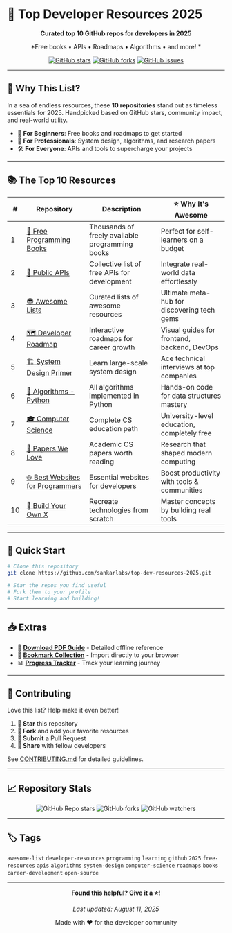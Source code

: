 # 🚀 Top Developer Resources 2025

<div align="center">

**Curated top 10 GitHub repos for developers in 2025**

*Free books • APIs • Roadmaps • Algorithms • and more! *

[![GitHub stars](https://img.shields.io/github/stars/yourusername/top-dev-resources-2025?style=social)](https://github.com/yourusername/top-dev-resources-2025)
[![GitHub forks](https://img.shields.io/github/forks/yourusername/top-dev-resources-2025?style=social)](https://github.com/yourusername/top-dev-resources-2025/fork)
[![GitHub issues](https://img.shields.io/github/issues/yourusername/top-dev-resources-2025)](https://github.com/yourusername/top-dev-resources-2025/issues)

</div>

---

## 🎯 Why This List?

In a sea of endless resources, these **10 repositories** stand out as timeless essentials for 2025. Handpicked based on GitHub stars, community impact, and real-world utility.

- 🔰 **For Beginners**: Free books and roadmaps to get started
- 💼 **For Professionals**: System design, algorithms, and research papers
- 🛠️ **For Everyone**: APIs and tools to supercharge your projects

---

## 📚 The Top 10 Resources

| # | Repository | Description | ⭐ Why It's Awesome |
|---|------------|-------------|-------------------|
| 1 | [📖 Free Programming Books](https://github.com/EbookFoundation/free-programming-books) | Thousands of freely available programming books | Perfect for self-learners on a budget |
| 2 | [🔌 Public APIs](https://github.com/public-apis/public-apis) | Collective list of free APIs for development | Integrate real-world data effortlessly |
| 3 | [😎 Awesome Lists](https://github.com/sindresorhus/awesome) | Curated lists of awesome resources | Ultimate meta-hub for discovering tech gems |
| 4 | [🗺️ Developer Roadmap](https://github.com/kamranahmedse/developer-roadmap) | Interactive roadmaps for career growth | Visual guides for frontend, backend, DevOps |
| 5 | [🏗️ System Design Primer](https://github.com/donnemartin/system-design-primer) | Learn large-scale system design | Ace technical interviews at top companies |
| 6 | [🐍 Algorithms - Python](https://github.com/TheAlgorithms/Python) | All algorithms implemented in Python | Hands-on code for data structures mastery |
| 7 | [🎓 Computer Science](https://github.com/ossu/computer-science) | Complete CS education path | University-level education, completely free |
| 8 | [📜 Papers We Love](https://github.com/papers-we-love/papers-we-love) | Academic CS papers worth reading | Research that shaped modern computing |
| 9 | [🌐 Best Websites for Programmers](https://github.com/sdmg15/Best-websites-a-programmer-should-visit) | Essential websites for developers | Boost productivity with tools & communities |
| 10 | [🔨 Build Your Own X](https://github.com/codecrafters-io/build-your-own-x) | Recreate technologies from scratch | Master concepts by building real tools |

---

## 🚀 Quick Start

```bash
# Clone this repository
git clone https://github.com/sankarlabs/top-dev-resources-2025.git

# Star the repos you find useful
# Fork them to your profile
# Start learning and building!
```

---

## 📥 Extras

- 📄 **[Download PDF Guide](docs/Top_10_GitHub_Resources_2025.pdf)** - Detailed offline reference
- 🔗 **[Bookmark Collection](./bookmarks.html)** - Import directly to your browser
- 📊 **[Progress Tracker](./progress-tracker.md)** - Track your learning journey

---

## 🤝 Contributing

Love this list? Help make it even better!

1. **🌟 Star** this repository
2. **🍴 Fork** and add your favorite resources
3. **📝 Submit** a Pull Request
4. **💬 Share** with fellow developers

See [CONTRIBUTING.md](./CONTRIBUTING.md) for detailed guidelines.

---

## 📈 Repository Stats

<div align="center">

![GitHub Repo stars](https://img.shields.io/github/stars/yourusername/top-dev-resources-2025?style=for-the-badge)
![GitHub forks](https://img.shields.io/github/forks/yourusername/top-dev-resources-2025?style=for-the-badge)
![GitHub watchers](https://img.shields.io/github/watchers/yourusername/top-dev-resources-2025?style=for-the-badge)

</div>

---

## 🏷️ Tags

`awesome-list` `developer-resources` `programming` `learning` `github` `2025` `free-resources` `apis` `algorithms` `system-design` `computer-science` `roadmaps` `books` `career-development` `open-source`

---

<div align="center">

**Found this helpful? Give it a ⭐!**

*Last updated: August 11, 2025*

Made with ❤️ for the developer community

</div>
